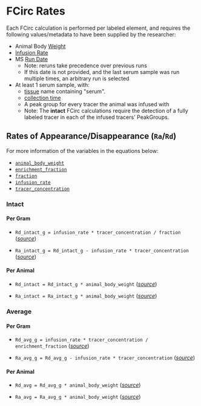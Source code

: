 # FCirc Rates

Each FCirc calculation is performed per labeled element, and requires the following values/metadata to have been
supplied by the researcher:

<!-- markdownlint-disable MD007 -->
* Animal Body [Weight](../Upload/How%20to%20Build%20a%20Submission/2%20-%20How%20to%20Fill%20In%20the%20Study%20Doc.md#weight)
* [Infusion Rate](../Upload/How%20to%20Build%20a%20Submission/2%20-%20How%20to%20Fill%20In%20the%20Study%20Doc.md#infusionrate)
* MS [Run Date](../Upload/How%20to%20Build%20a%20Submission/2%20-%20How%20to%20Fill%20In%20the%20Study%20Doc.md#rundate)
    * Note: reruns take precedence over previous runs
    * If this date is not provided, and the last serum sample was run multiple times, an arbitrary run is selected
* At least 1 serum sample, with:
    * [tissue](../Upload/How%20to%20Build%20a%20Submission/2%20-%20How%20to%20Fill%20In%20the%20Study%20Doc.md#tissue) name
      containing "serum".
    * [collection time](../Upload/How%20to%20Build%20a%20Submission/2%20-%20How%20to%20Fill%20In%20the%20Study%20Doc.md#coltim)
    * A peak group for every tracer the animal was infused with
    * Note: The **intact** FCirc calculations require the detection of a fully labeled tracer in each of the infused
      tracers' PeakGroups.
<!-- markdownlint-enable MD007 -->

## Rates of Appearance/Disappearance (`Ra`/`Rd`)

For more information of the variables in the equations below:

* [`animal_body_weight`](../Upload/How%20to%20Build%20a%20Submission/2%20-%20How%20to%20Fill%20In%20the%20Study%20Doc.md#weight)
* [`enrichment_fraction`](Enrichment%20Fraction.md)
* [`fraction`](Fraction.md)
* [`infusion_rate`](../Upload/How%20to%20Build%20a%20Submission/2%20-%20How%20to%20Fill%20In%20the%20Study%20Doc.md#infusionrate)
* [`tracer_concentration`](../Upload/How%20to%20Build%20a%20Submission/2%20-%20How%20to%20Fill%20In%20the%20Study%20Doc.md#conc)

### Intact

#### Per Gram

* <a name="Rd_intact_g"></a>`Rd_intact_g = infusion_rate * tracer_concentration / fraction` ([_source_](https://github.com/Princeton-LSI-ResearchComputing/tracebase/blob/241e47de6a06df543ad73c6ceb82d758ce373cbe/DataRepo/models/peak_group_label.py#L455-L477))

* <a name="Ra_intact_g"></a>`Ra_intact_g = Rd_intact_g - infusion_rate * tracer_concentration` ([_source_](https://github.com/Princeton-LSI-ResearchComputing/tracebase/blob/241e47de6a06df543ad73c6ceb82d758ce373cbe/DataRepo/models/peak_group_label.py#L481-L494))

#### Per Animal

* <a name="Rd_intact"></a>`Rd_intact = Rd_intact_g * animal_body_weight` ([_source_](https://github.com/Princeton-LSI-ResearchComputing/tracebase/blob/241e47de6a06df543ad73c6ceb82d758ce373cbe/DataRepo/models/peak_group_label.py#L501-L509))

* <a name="Ra_intact"></a>`Ra_intact = Ra_intact_g * animal_body_weight` ([_source_](https://github.com/Princeton-LSI-ResearchComputing/tracebase/blob/241e47de6a06df543ad73c6ceb82d758ce373cbe/DataRepo/models/peak_group_label.py#L513-L523))

### Average

#### Per Gram

* <a name="Rd_avg_g"></a>`Rd_avg_g = infusion_rate * tracer_concentration / enrichment_fraction` ([_source_](https://github.com/Princeton-LSI-ResearchComputing/tracebase/blob/241e47de6a06df543ad73c6ceb82d758ce373cbe/DataRepo/models/peak_group_label.py#L527-L552))

* <a name="Ra_avg_g"></a>`Ra_avg_g = Rd_avg_g - infusion_rate * tracer_concentration` ([_source_](https://github.com/Princeton-LSI-ResearchComputing/tracebase/blob/241e47de6a06df543ad73c6ceb82d758ce373cbe/DataRepo/models/peak_group_label.py#L556-L579))

#### Per Animal

* <a name="Rd_avg"></a>`Rd_avg = Rd_avg_g * animal_body_weight` ([_source_](https://github.com/Princeton-LSI-ResearchComputing/tracebase/blob/241e47de6a06df543ad73c6ceb82d758ce373cbe/DataRepo/models/peak_group_label.py#L583-L595))

* <a name="Ra_avg"></a>`Ra_avg = Ra_avg_g * animal_body_weight` ([_source_](https://github.com/Princeton-LSI-ResearchComputing/tracebase/blob/241e47de6a06df543ad73c6ceb82d758ce373cbe/DataRepo/models/peak_group_label.py#L599-L611))
